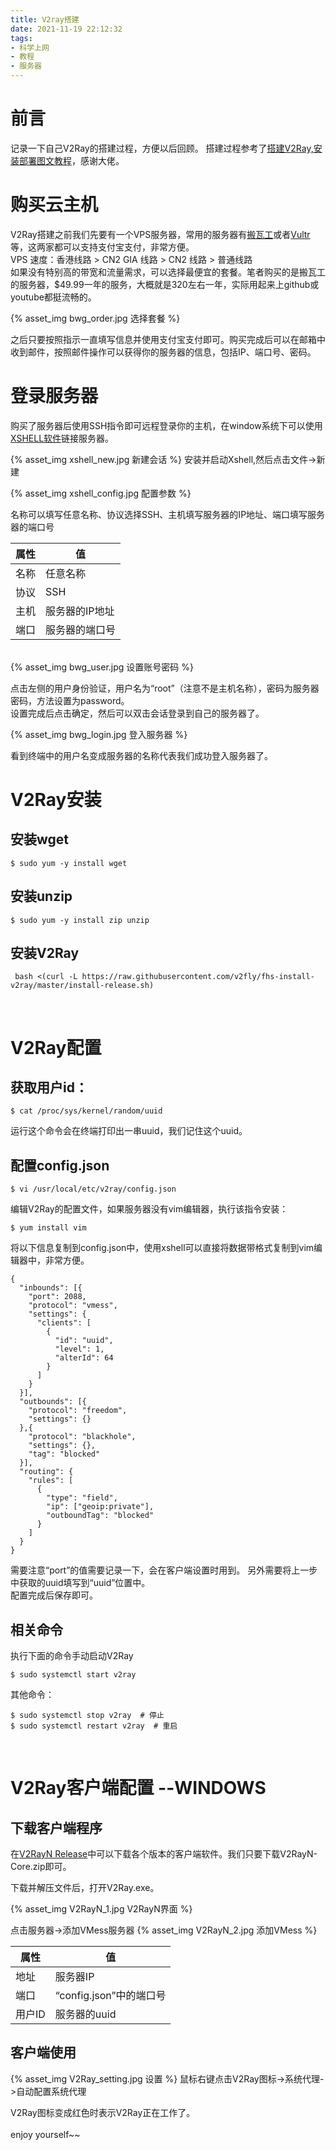 ```yaml
---
title: V2ray搭建
date: 2021-11-19 22:12:32
tags:
- 科学上网
- 教程
- 服务器
---
```


# 前言
记录一下自己V2Ray的搭建过程，方便以后回顾。
搭建过程参考了[搭建V2Ray,安装部署图文教程](https://www.itblogcn.com/article/1501.html)，感谢大佬。

<!--more-->

# 购买云主机
V2Ray搭建之前我们先要有一个VPS服务器，常用的服务器有[搬瓦工](https://bwh81.net/)或者[Vultr](https://www.vultr.com/)等，这两家都可以支持支付宝支付，非常方便。</br>
VPS 速度：香港线路 > CN2 GIA 线路 > CN2 线路 > 普通线路</br>
如果没有特别高的带宽和流量需求，可以选择最便宜的套餐。笔者购买的是搬瓦工的服务器，$49.99一年的服务，大概就是320左右一年，实际用起来上github或youtube都挺流畅的。</br>

{% asset_img bwg_order.jpg 选择套餐 %}

之后只要按照指示一直填写信息并使用支付宝支付即可。购买完成后可以在邮箱中收到邮件，按照邮件操作可以获得你的服务器的信息，包括IP、端口号、密码。</br>

# 登录服务器
购买了服务器后使用SSH指令即可远程登录你的主机，在window系统下可以使用[XSHELL软件](https://xshell.en.softonic.com/)链接服务器。</br>

{% asset_img xshell_new.jpg 新建会话 %}
安装并启动Xshell,然后点击文件->新建</br>

{% asset_img xshell_config.jpg 配置参数 %}

名称可以填写任意名称、协议选择SSH、主机填写服务器的IP地址、端口填写服务器的端口号

| 属性       | 值               | 
| ------     | ------          | 
| 名称       | 任意名称          | 
| 协议       | SSH              | 
| 主机       | 服务器的IP地址    | 
| 端口       | 服务器的端口号    | 


</br>
{% asset_img bwg_user.jpg 设置账号密码 %}

点击左侧的用户身份验证，用户名为“root”（注意不是主机名称），密码为服务器密码，方法设置为password。</br>
设置完成后点击确定，然后可以双击会话登录到自己的服务器了。

{% asset_img bwg_login.jpg 登入服务器 %}

看到终端中的用户名变成服务器的名称代表我们成功登入服务器了。</br>

# V2Ray安装
## 安装wget
```
$ sudo yum -y install wget
```

## 安装unzip
```
$ sudo yum -y install zip unzip
```

## 安装V2Ray
```
 bash <(curl -L https://raw.githubusercontent.com/v2fly/fhs-install-v2ray/master/install-release.sh)
```
</br>

# V2Ray配置
## 获取用户id：
```
$ cat /proc/sys/kernel/random/uuid
```
运行这个命令会在终端打印出一串uuid，我们记住这个uuid。

## 配置config.json
```
$ vi /usr/local/etc/v2ray/config.json
```
编辑V2Ray的配置文件，如果服务器没有vim编辑器，执行该指令安装：

```
$ yum install vim
```
将以下信息复制到config.json中，使用xshell可以直接将数据带格式复制到vim编辑器中，非常方便。

```
{
  "inbounds": [{
    "port": 2088,
    "protocol": "vmess",
    "settings": {
      "clients": [
        {
          "id": "uuid",
          "level": 1,
          "alterId": 64
        }
      ]
    }
  }],
  "outbounds": [{
    "protocol": "freedom",
    "settings": {}
  },{
    "protocol": "blackhole",
    "settings": {},
    "tag": "blocked"
  }],
  "routing": {
    "rules": [
      {
        "type": "field",
        "ip": ["geoip:private"],
        "outboundTag": "blocked"
      }
    ]
  }
}
```
需要注意“port”的值需要记录一下，会在客户端设置时用到。
另外需要将上一步中获取的uuid填写到“uuid”位置中。</br>
配置完成后保存即可。

## 相关命令
执行下面的命令手动启动V2Ray
```
$ sudo systemctl start v2ray
```

其他命令：
```
$ sudo systemctl stop v2ray  # 停止
$ sudo systemctl restart v2ray  # 重启
```

</br>

# V2Ray客户端配置 --WINDOWS

## 下载客户端程序
在[V2RayN Release](https://github.com/2dust/v2rayN/releases)中可以下载各个版本的客户端软件。我们只要下载V2RayN-Core.zip即可。

下载并解压文件后，打开V2Ray.exe。

{% asset_img V2RayN_1.jpg V2RayN界面 %}

点击服务器->添加VMess服务器
{% asset_img V2RayN_2.jpg 添加VMess %}

| 属性       | 值          | 
| ------     | ------     | 
| 地址       | 服务器IP    | 
| 端口       | “config.json”中的端口号     | 
| 用户ID     | 服务器的uuid     | 


## 客户端使用
{% asset_img V2Ray_setting.jpg 设置 %}
鼠标右键点击V2Ray图标->系统代理->自动配置系统代理

V2Ray图标变成红色时表示V2Ray正在工作了。</br></br>
enjoy yourself~~



